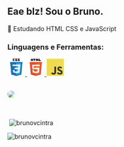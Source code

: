 ## Eae blz! Sou o Bruno.

🌱 Estudando HTML CSS e JavaScript

<div>
  <h3 align="left">Linguagens e Ferramentas:</h3>
<p align="left"> <a href="https://www.w3schools.com/css/" target="_blank" rel="noreferrer"> <img src="https://raw.githubusercontent.com/devicons/devicon/master/icons/css3/css3-original-wordmark.svg" alt="css3" width="40" height="40"/> </a> <a href="https://www.w3.org/html/" target="_blank" rel="noreferrer"> <img src="https://raw.githubusercontent.com/devicons/devicon/master/icons/html5/html5-original-wordmark.svg" alt="html5" width="40" height="40"/> </a> <a href="https://developer.mozilla.org/en-US/docs/Web/JavaScript" target="_blank" rel="noreferrer"> <img src="https://raw.githubusercontent.com/devicons/devicon/master/icons/javascript/javascript-original.svg" alt="javascript" width="40" height="40"/> </a> </p>
</div>

##

<div>
  <a href="https://www.linkedin.com/in/bvcintra/" target="_blank"><img style="border-radius: 12px" src="https://img.shields.io/badge/-LinkedIn-%230077B5?style=for-the-badge&logo=linkedin&logoColor=white" target="_blank"></a> 
</div>

##

<div style="display: inline-block">
  <p>&nbsp;<img align="center" src="https://github-readme-stats.vercel.app/api?username=brunovcintra&show_icons=true&locale=en&theme=dark" alt="brunovcintra" /></p>
  <p><img align="left" src="https://github-readme-stats.vercel.app/api/top-langs?username=brunovcintra&show_icons=true&locale=en&layout=compact&theme=dark" alt="brunovcintra" /></p>
</div>
